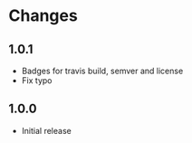 # Changes

## 1.0.1

- Badges for travis build, semver and license
- Fix typo

## 1.0.0

- Initial release

